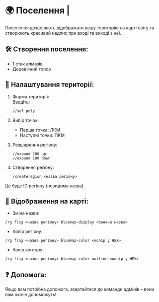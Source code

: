 # 🌍 Поселення |

Поселення дозволяють відображати вашу територію на карті світу та створюють красивий надпис при вході та виході з неї.

## 🛠 Створення поселення:

- 1 стак алмазів
- Деревʼяний топор

## 📏 Налаштування території:

1. Форма території:  
    Введіть:
   ```
   //sel poly
   ```
2. Вибір точок:
   - Перша точка: ЛКМ
   - Наступні точки: ПКМ
3. Розширення регіону:

   ```shell
   //expand 100 up
   //expand 100 down
   ```

4. Створення регіону:

   ```
   /createregion <назва регіону>
   ```

Це буде ID регіону (невидима назва).

## 🎨 Відображення на карті:

- Зміна назви:

```
/rg flag <назва регіону> bluemap-display <бажана назва>
```

- Колір регіону:

```
/rg flag <назва регіону> bluemap-color <колір у HEX>
```

- Колір контуру:

```
/rg flag <назва регіону> bluemap-color-outline <колір у HEX>
```

## ❓ Допомога:

Якщо вам потрібна допомога, звертайтеся до команди адмінів – вони вам охоче допоможуть!
